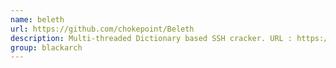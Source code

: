 ```yaml
---
name: beleth
url: https://github.com/chokepoint/Beleth
description: Multi-threaded Dictionary based SSH cracker. URL : https://github.com/chokepoint/Beleth Groups : blackarch blackarch-cracker
group: blackarch
---
```

